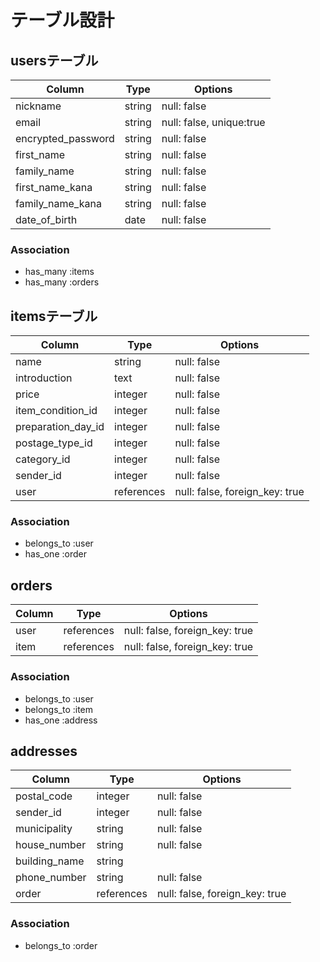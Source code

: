 # テーブル設計

## usersテーブル

| Column             | Type       | Options                  |
| -------------------| -----------| -------------------------|
| nickname           | string     | null: false              |
| email              | string     | null: false, unique:true |
| encrypted_password | string     | null: false              |
| first_name         | string     | null: false              |
| family_name        | string     | null: false              |
| first_name_kana    | string     | null: false              |
| family_name_kana   | string     | null: false              |
| date_of_birth      | date       | null: false              |

### Association

- has_many :items
- has_many :orders

## itemsテーブル

| Column             | Type       | Options                         |
| -------------------| -----------| --------------------------------|
| name               | string     | null: false                     |
| introduction       | text       | null: false                     |
| price              | integer    | null: false                     |
| item_condition_id  | integer    | null: false                     |
| preparation_day_id | integer    | null: false                     |
| postage_type_id    | integer    | null: false                     |
| category_id        | integer    | null: false                     |
| sender_id          | integer    | null: false                     |
| user               | references | null: false, foreign_key: true  |

### Association

- belongs_to :user
- has_one   :order

## orders

| Column             | Type       | Options                         |
| -------------------| -----------| --------------------------------|
| user               | references | null: false, foreign_key: true  |
| item               | references | null: false, foreign_key: true  |

### Association

- belongs_to :user
- belongs_to :item
- has_one   :address

## addresses

| Column             | Type       | Options                         |
| -------------------| -----------| --------------------------------|
| postal_code        | integer    | null: false                     |
| sender_id          | integer    | null: false                     |
| municipality       | string     | null: false                     |
| house_number       | string     | null: false                     |
| building_name      | string     |                                 |
| phone_number       | string     | null: false                     |
| order              | references | null: false, foreign_key: true  |

### Association

- belongs_to :order
